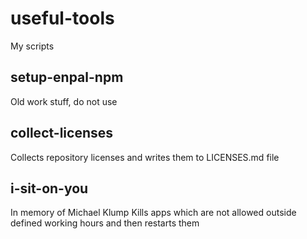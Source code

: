 # useful-tools

My scripts

## setup-enpal-npm

Old work stuff, do not use

## collect-licenses

Collects repository licenses and writes them to LICENSES.md file

## i-sit-on-you

In memory of Michael Klump
Kills apps which are not allowed outside defined working hours and then restarts them
